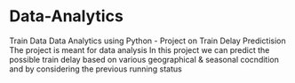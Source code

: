 # Data-Analytics
Train Data 
Data Analytics using Python - Project on Train Delay Predictision  
The project is meant for data analysis 
In this project we can predict the possible train delay based on various geographical & seasonal cocndition and by considering the previous running status

